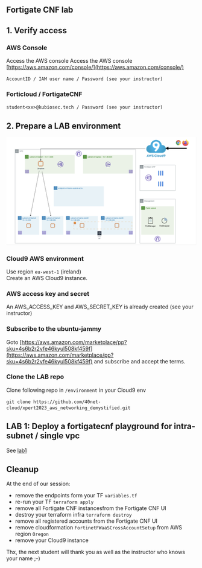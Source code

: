 ## Fortigate CNF lab

## 1. Verify access
### AWS Console
Access the AWS console Access the AWS console [https://aws.amazon.com/console/](https://aws.amazon.com/console/)
```
AccountID / IAM user name / Password (see your instructor)
```
### Forticloud / FortigateCNF
```
student<xx>@kubiosec.tech / Password (see your instructor)
```

## 2. Prepare a LAB environment
<img src=".\images\management-access.png">

### Cloud9 AWS environment
Use region `eu-west-1` (ireland) <br>
Create an AWS Cloud9 instance.

### AWS access key and secret
An AWS_ACCESS_KEY and AWS_SECRET_KEY is already created (see your instructor)

### Subscribe to the ubuntu-jammy
Goto [https://aws.amazon.com/marketplace/pp?sku=4s6b2r2vfe46kyul508kf459f](https://aws.amazon.com/marketplace/pp?sku=4s6b2r2vfe46kyul508kf459f) and subscribe and accept the terms.

### Clone the LAB repo 
Clone following repo in `/environment` in your Cloud9 env
```
git clone https://github.com/40net-cloud/xpert2023_aws_networking_demystified.git
```
## LAB 1: Deploy a fortigatecnf playground for intra-subnet / single vpc
See [lab1](./docs/lab1.md)

## Cleanup 
At the end of our session: 
- remove the endpoints form your TF `variables.tf`
- re-run your TF `terraform apply`
- remove all Fortigate CNF instancesfrom the Fortigate CNF UI
- destroy your terraform infra `terraform destroy`
- remove all registered accounts from the Fortigate CNF UI
- remove cloudformation `FortinetFWaaSCrossAccountSetup` from AWS region `Oregon`
- remove your Cloud9 instance

Thx, the next student will thank you as well as the instructor who knows your name ;-)

